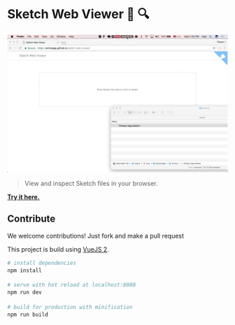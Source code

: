 # Sketch Web Viewer 💎 🔍
![](demo.gif)

> View and inspect Sketch files in your browser.

**[Try it here.](https://animaapp.github.io/sketch-web-viewer/)**



## Contribute

We welcome contributions! Just fork and make a pull request

This project is build using [VueJS 2](https://vuejs.org/).

``` bash
# install dependencies
npm install

# serve with hot reload at localhost:8080
npm run dev

# build for production with minification
npm run build
```

